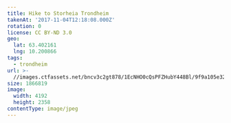 ```yaml
---
title: Hike to Storheia Trondheim
takenAt: '2017-11-04T12:18:08.000Z'
rotation: 0
license: CC BY-ND 3.0
geo:
  lat: 63.402161
  lng: 10.200866
tags:
  - trondheim
url: >-
  //images.ctfassets.net/bncv3c2gt878/1EcNHO0cQsPFZHubY448Bl/9f9a105e32b2e1e10411e042e9fcf632/hike-to-storheia-trondheim_38136009102_o
size: 1866819
image:
  width: 4192
  height: 2358
contentType: image/jpeg
---
```


